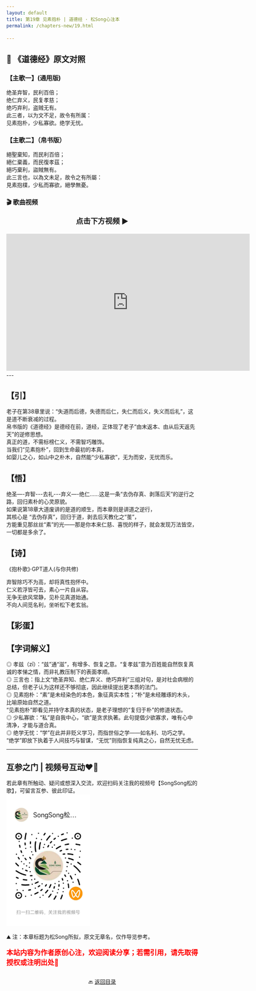 ```yaml
---
layout: default
title: 第19章 见素抱朴 | 道德经 · 松Song心注本
permalink: /chapters-new/19.html

---
```


## 📜 《道德经》原文对照
### 【主歌一】(通用版) 
绝圣弃智，民利百倍；<br>
绝仁弃义，民复孝慈；<br>
绝巧弃利，盗贼无有。<br>
此三者，以为文不足，故令有所属：<br>
见素抱朴，少私寡欲。绝学无忧。<br>

### 【主歌二】（帛书版）
絕聖棄知，而民利百倍；<br>
絕仁棄義，而民復孝茲；<br>
絕巧棄利，盜賊無有。<br>
此三言也，以為文未足，故令之有所屬：<br>
見素抱樸，少私而寡欲，絕學無憂。<br>

### 🎬 歌曲视频
<p style="text-align:center; font-size:1.2rem; font-weight:bold;">
  点击下方视频 ▶️
</p>

<iframe
  src="https://streamable.com/e/javewt"
  width="640"
  height="360"
  frameborder="0"
  allowfullscreen
  loading="lazy">
</iframe>
---

## 【引】
老子在第38章里说：“失道而后德，失德而后仁，失仁而后义，失义而后礼”，这是道不断衰减的过程。<br>
帛书版的《道德经》是德经在前，道经，正体现了老子“由末返本、由从后天返先天”的逆修思想。<br>
真正的道，不需标榜仁义，不需智巧雕饰。<br>
当我们“见素抱朴”，回到生命最初的本真，<br>
如婴儿之心，如山中之朴木，自然能“少私寡欲”，无为而安，无忧而乐。<br>

## 【悟】
绝圣—-弃智---去礼---弃义—-绝仁……这是一条“去伪存真、剥落后天”的逆行之路，回归素朴的心灵原貌。<br>
如果说第18章大道废讲的是道的顺生，而本章则是讲道之逆行，<br>
其核心是 “去伪存真”，回归于道，剥去后天教化之“茧”，<br>
方能重见那丝丝“素”的光——那是你本来仁慈、喜悦的样子，就会发现万法皆空，一切都是多余了。<br>

## 【诗】
《抱朴歌》·GPT道人(与你共修)

弃智除巧不为高，却将真性抱怀中。<br>
仁义若浮皆可去，素心一片自从容。<br>
无争无欲风常静，见朴见真道始通。<br>
不向人间觅名利，坐听松下老玄翁。<br>

## 【彩蛋】

## 【字词解义】

◎ 孝兹（zī）：“兹”通“滋”，有增多、恢复之意。“复孝兹”意为百姓能自然恢复真诚的孝悌之情，而非礼教压制下的表面孝顺。<br>
◎ 三言也：指上文“绝圣弃知、绝仁弃义、绝巧弃利”三组对句，是对社会病根的总结，但老子认为这样还不够彻底，因此继续提出更本质的法门。<br>
◎ 见素抱朴：“素”是未经染色的本色，象征真实本性；“朴”是未经雕琢的木头，比喻原始自然之道。<br>
   “见素抱朴”即看见并持守本真的状态，是老子理想的“复归于朴”的修道状态。<br>
◎ 少私寡欲：“私”是自我中心，“欲”是贪求执著。此句提倡少欲寡求，唯有心中清净，才能与道合真。<br>
◎ 绝学无忧：“学”在此并非贬义学习，而指世俗之学——如名利、功巧之学。<br>
   “绝学”即放下执着于人间技巧与智谋，“无忧”则指恢复纯真之心，自然无忧无虑。<br>

---
##  互参之门 | 视频号互动❤️🤝

若此章有所触动、疑问或想深入交流，欢迎扫码关注我的视频号【SongSong松的歌】，可留言互参、彼此印证。<br>
<img src="../img/qrcode_songsong.jpg" alt="扫码进入视频号" width="220">

⛰️ 注：本章标题为松Song所拟，原文无章名，仅作导览参考。<br>
<p style="color:red; font-size:18px; font-weight:bold;">
本站内容为作者原创心注，欢迎阅读分享；若需引用，请先取得授权或注明出处🙏
</p>

<p style="text-align:center; margin-top:2em;">
  🔙 <a href="{{ '/' | relative_url }}#catalog">返回目录</a>
</p>


